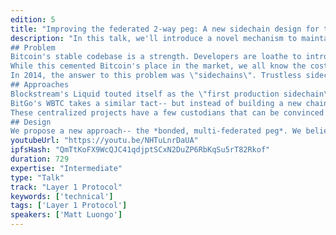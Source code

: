 ```yaml
---
edition: 5
title: "Improving the federated 2-way peg: A new sidechain design for trustless bridges on Ethereum"
description: "In this talk, we'll introduce a novel mechanism to maintain 2-way pegs, as well an initial implementation of a Bitcoin peg on Ethereum.
## Problem
Bitcoin's stable codebase is a strength. Developers are loathe to introduce significant changes, reasoning that a store of value should prioritize stable operation.
While this cemented Bitcoin's place in the market, we all know the costs- Bitcoin's ossification at the expense of public experimentation and diverse use cases.
In 2014, the answer to this problem was \"sidechains\". Trustless sidechains are the ultimate vaporware- and since 2014 the goalposts have moved.
## Approaches
Blockstream's Liquid touted itself as the \"first production sidechain\", built on a multi-sig federation. No hashpower validates the sidechain-- funds are fully trusted to 15 Bitcoin multi-sig participants.
BitGo's WBTC takes a similar tact-- but instead of building a new chain, custodians operate on Ethereum. Neat! Unfortunately, they require KYC :(
These centralized projects have a few custodians that can be convinced by governments-- or their own interests-- to censor or seize funds.
## Design
We propose a new approach-- the *bonded, multi-federated peg*. We believe this is the best candidate for a sufficiently trust-minimized alternative, unlocking Bitcoin for use in DeFi."
youtubeUrl: "https://youtu.be/NHTuLnrDaUA"
ipfsHash: "QmTtKoFX9WcQJC41qdjptSCxN2DuZP6RbKqSu5rT82Rkof"
duration: 729
expertise: "Intermediate"
type: "Talk"
track: "Layer 1 Protocol"
keywords: ['technical']
tags: ['Layer 1 Protocol']
speakers: ['Matt Luongo']
---
```

